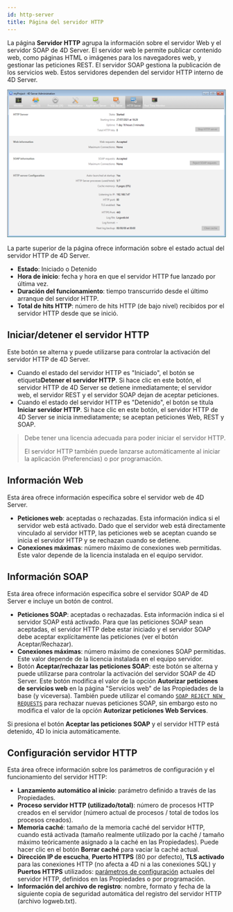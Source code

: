 ```yaml
---
id: http-server
title: Página del servidor HTTP
---
```



La página **Servidor HTTP** agrupa la información sobre el servidor Web y el servidor SOAP de 4D Server. El servidor web le permite publicar contenido web, como páginas HTML o imágenes para los navegadores web, y gestionar las peticiones REST. El servidor SOAP gestiona la publicación de los servicios web. Estos servidores dependen del servidor HTTP interno de 4D Server.

![](../assets/en/Admin/server-admin-web-page.png)


La parte superior de la página ofrece información sobre el estado actual del servidor HTTP de 4D Server.

- **Estado**: Iniciado o Detenido
- **Hora de inicio**: fecha y hora en que el servidor HTTP fue lanzado por última vez.
- **Duración del funcionamiento**: tiempo transcurrido desde el último arranque del servidor HTTP.
- **Total de hits HTTP**: número de hits HTTP (de bajo nivel) recibidos por el servidor HTTP desde que se inició.


## Iniciar/detener el servidor HTTP

Este botón se alterna y puede utilizarse para controlar la activación del servidor HTTP de 4D Server.

- Cuando el estado del servidor HTTP es "Iniciado", el botón se etiqueta**Detener el servidor HTTP**. Si hace clic en este botón, el servidor HTTP de 4D Server se detiene inmediatamente; el servidor web, el servidor REST y el servidor SOAP dejan de aceptar peticiones.
- Cuando el estado del servidor HTTP es "Detenido", el botón se titula **Iniciar servidor HTTP**. Si hace clic en este botón, el servidor HTTP de 4D Server se inicia inmediatamente; se aceptan peticiones Web, REST y SOAP.

> Debe tener una licencia adecuada para poder iniciar el servidor HTTP.
> 
> El servidor HTTP también puede lanzarse automáticamente al iniciar la aplicación (Preferencias) o por programación.

## Información Web

Esta área ofrece información específica sobre el servidor web de 4D Server.

- **Peticiones web**: aceptadas o rechazadas. Esta información indica si el servidor web está activado. Dado que el servidor web está directamente vinculado al servidor HTTP, las peticiones web se aceptan cuando se inicia el servidor HTTP y se rechazan cuando se detiene.
- **Conexiones máximas**: número máximo de conexiones web permitidas. Este valor depende de la licencia instalada en el equipo servidor.

## Información SOAP

Esta área ofrece información específica sobre el servidor SOAP de 4D Server e incluye un botón de control.

- **Peticiones SOAP**: aceptadas o rechazadas. Esta información indica si el servidor SOAP está activado. Para que las peticiones SOAP sean aceptadas, el servidor HTTP debe estar iniciado y el servidor SOAP debe aceptar explícitamente las peticiones (ver el botón Aceptar/Rechazar).
- **Conexiones máximas**: número máximo de conexiones SOAP permitidas. Este valor depende de la licencia instalada en el equipo servidor.
- Botón **Aceptar/rechazar las peticiones SOAP**: este botón se alterna y puede utilizarse para controlar la activación del servidor SOAP de 4D Server. Este botón modifica el valor de la opción **Autorizar peticiones de servicios web** en la página "Servicios web" de las Propiedades de la base (y viceversa). También puede utilizar el comando [`SOAP REJECT NEW REQUESTS`](https://doc.4d.com/4dv19/help/command/en/page1636.html) para rechazar nuevas peticiones SOAP, sin embargo esto no modifica el valor de la opción **Autorizar peticiones Web Services**.

Si presiona el botón **Aceptar las peticiones SOAP** y el servidor HTTP está detenido, 4D lo inicia automáticamente.

## Configuración servidor HTTP

Esta área ofrece información sobre los parámetros de configuración y el funcionamiento del servidor HTTP:

- **Lanzamiento automático al inicio**: parámetro definido a través de las Propiedades.
- **Proceso servidor HTTP (utilizado/total)**: número de procesos HTTP creados en el servidor (número actual de procesos / total de todos los procesos creados).
- **Memoria caché**: tamaño de la memoria caché del servidor HTTP, cuando está activada (tamaño realmente utilizado por la caché / tamaño máximo teóricamente asignado a la caché en las Propiedades). Puede hacer clic en el botón **Borrar caché** para vaciar la caché actual.
- **Dirección IP de escucha**, **Puerto HTTPS** (80 por defecto), **TLS activado** para las conexiones HTTP (no afecta a 4D ni a las conexiones SQL) y **Puertos HTTPS** utilizados: [parámetros de configuración](WebServer/webServerConfig.md) actuales del servidor HTTP, definidos en las Propiedades o por programación.
- **Información del archivo de registro**: nombre, formato y fecha de la siguiente copia de seguridad automática del registro del servidor HTTP (archivo logweb.txt).

